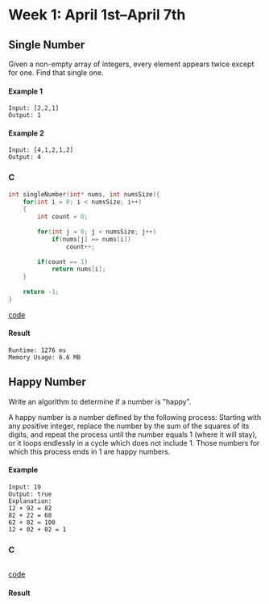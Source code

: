 # Week 1: April 1st–April 7th
## Single Number
Given a non-empty array of integers, every element appears twice except for one. Find that single one.

#### Example 1
```
Input: [2,2,1]
Output: 1
```

#### Example 2
```
Input: [4,1,2,1,2]
Output: 4
```

### C
```C
int singleNumber(int* nums, int numsSize){
    for(int i = 0; i < numsSize; i++)
    {
        int count = 0;
        
        for(int j = 0; j < numsSize; j++)
            if(nums[j] == nums[i])
                count++;
        
        if(count == 1)
            return nums[i];
    }
    
    return -1;
}
```
[code](singleNumber.c)
#### Result
```
Runtime: 1276 ms
Memory Usage: 6.6 MB
```

## Happy Number
Write an algorithm to determine if a number is "happy".

A happy number is a number defined by the following process: Starting with any positive integer, replace the number by the sum of the
squares of its digits, and repeat the process until the number equals 1 (where it will stay), or it loops endlessly in a cycle which
does not include 1. Those numbers for which this process ends in 1 are happy numbers.

#### Example 
```
Input: 19
Output: true
Explanation: 
12 + 92 = 82
82 + 22 = 68
62 + 82 = 100
12 + 02 + 02 = 1
```

### C
```C

```
[code](happyNumber.c)

#### Result
```
```
